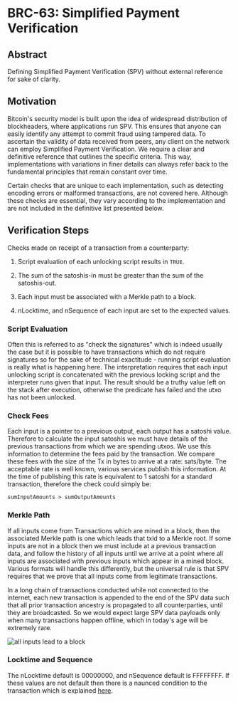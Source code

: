 # BRC-63: Simplified Payment Verification

## Abstract

Defining Simplified Payment Verification (SPV) without external reference for sake of clarity.

## Motivation

Bitcoin's security model is built upon the idea of widespread distribution of blockheaders, where applications run SPV. This ensures that anyone can easily identify any attempt to commit fraud using tampered data. To ascertain the validity of data received from peers, any client on the network can employ Simplified Payment Verification. We require a clear and definitive reference that outlines the specific criteria. This way, implementations with variations in finer details can always refer back to the fundamental principles that remain constant over time.

Certain checks that are unique to each implementation, such as detecting encoding errors or malformed transactions, are not covered here. Although these checks are essential, they vary according to the implementation and are not included in the definitive list presented below.

## Verification Steps

Checks made on receipt of a transaction from a counterparty:

1. Script evaluation of each unlocking script results in `TRUE`.

2. The sum of the satoshis-in must be greater than the sum of the satoshis-out.

3. Each input must be associated with a Merkle path to a block.

4. nLocktime, and nSequence of each input are set to the expected values.


### Script Evaluation

Often this is referred to as "check the signatures" which is indeed usually the case but it is possible to have transactions which do not require signatures so for the sake of technical exactitude - running script evaluation is really what is happening here. The interpretation requires that each input unlocking script is concatenated with the previous locking script and the interpreter runs given that input. The result should be a truthy value left on the stack after execution, otherwise the predicate has failed and the utxo has not been unlocked.

### Check Fees

Each input is a pointer to a previous output, each output has a satoshi value. Therefore to calculate the input satoshis we must have details of the previous transactions from which we are spending utxos. We use this information to determine the fees paid by the transaction. We compare these fees with the size of the Tx in bytes to arrive at a rate: sats/byte. The acceptable rate is well known, various services publish this information. At the time of publishing this rate is equivalent to 1 satoshi for a standard transaction, therefore the check could simply be:

```
sumInputAmounts > sumOutputAmounts
```

### Merkle Path

If all inputs come from Transactions which are mined in a block, then the associated Merkle path is one which leads that txid to a Merkle root. If some inputs are not in a block then we must include at a previous transaction data, and follow the history of all inputs until we arrive at a point where all inputs are associated with previous inputs which appear in a mined block. Various formats will handle this differently, but the universal rule is that SPV requires that we prove that all inputs come from legitimate transactions.

In a long chain of transactions conducted while not connected to the internet, each new transaction is appended to the end of the SPV data such that all prior transaction ancestry is propagated to all counterparties, until they are broadcasted. So we would expect large SPV data payloads only when many transactions happen offline, which in today's age will be extremely rare.

![all inputs lead to a block](https://github.com/bitcoin-sv/BRCs/assets/8416253/0977b132-7a7b-4f22-8ee1-5819ce42590f)


### Locktime and Sequence

The nLocktime default is 00000000, and nSequence default is FFFFFFFF. If these values are not default then there is a naunced condition to the transaction which is explained [here](https://wiki.bitcoinsv.io/index.php/NLocktime_and_nSequence).

